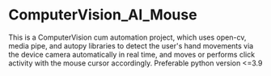 # ComputerVision_AI_Mouse
This is a ComputerVision cum automation project, which uses open-cv, media pipe, and autopy libraries to detect the user's hand movements via the device camera automatically in real time, and moves or performs click activity with the mouse cursor accordingly. Preferable python version &lt;=3.9
